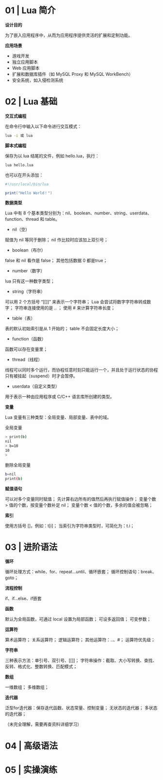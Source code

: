 # 01 | Lua 简介

**设计目的**

为了嵌入应用程序中，从而为应用程序提供灵活的扩展和定制功能。

**应用场景**

- 游戏开发
- 独立应用脚本
- Web 应用脚本
- 扩展和数据库插件（如 MySQL Proxy 和 MySQL WorkBench）
- 安全系统，如入侵检测系统

# 02 | Lua 基础

**交互式编程**

在命令行中输入以下命令进行交互模式：

```bash
lua -i 或 lua
```

**脚本式编程**

保存为以 lua 结尾的文件，例如 hello.lua，执行：

```bash
lua hello.lua
```

也可以在开头添加：

```lua
#!/usr/local/bin/lua

print("Hello World！")
```


**数据类型**

Lua 中有 8 个基本类型分别为：nil、boolean、number、string、userdata、function、thread 和 table。

- nil（空）

赋值为 nil 等同于删除；
nil 作比较时应该加上双引号；

- boolean（布尔）

false 和 nil 看作是 false；
其他包括数据 0 都是true；

- number（数字）

lua 只有这一种数字类型；

- string（字符串）

可以用 2 个方括号 “[[]]” 来表示一个字符串；
Lua 会尝试将数字字符串转成数字；
字符串连接使用的是 .. ；
使用 # 来计算字符串长度；

- table（表）

表的默认初始索引是从 1 开始的；
table 不会固定长度大小；

- function（函数）

函数可以存在变量里；

- thread（线程）

线程可以同时多个运行，而协程任意时刻只能运行一个，并且处于运行状态的协程只有被挂起（suspend）时才会暂停。

- userdata（自定义类型）

用于表示一种由应用程序或 C/C++ 语言库所创建的类型。

**变量**

Lua 变量有三种类型：全局变量、局部变量、表中的域。

全局变量

```bash
> print(b)
nil
> b=10
10
>
```

删除全局变量

```bash
b=nil
print(b)
```

**赋值语句**

可以对多个变量同时赋值；
先计算右边所有的值然后再执行赋值操作；
变量个数 > 值的个数，按变量个数补足 nil；
变量个数 < 值的个数，多余的值会被忽略；

**索引**

使用方括号 []，例如：t[i]；
当索引为字符串类型时，可简化为：t.i；

# 03 | 进阶语法

**循环**

循环处理方式：while、for、repeat...until、循环嵌套；
循环控制语句：break、goto；

**流程控制**

if、if...else、if嵌套

**函数**

默认为全局函数，可通过 local 设置为局部函数；
可设多返回值；
可变参数；

**运算符**

算术运算符；
关系运算符；
逻辑运算符；
其他运算符：..、#；
运算符优先级；

**字符串**

三种表示方法：单引号、双引号、[[]]；
字符串操作：截取、大小写转换、查找、反转、格式化、整数转换、匹配模式；

**数组**

一维数组；
多维数组；

**迭代器**

泛型for迭代器：保存迭代函数、状态常量、控制变量；
无状态的迭代器；
多状态的迭代器；

（未完全理解，需要再查资料详细学习）

# 04 | 高级语法



# 05 | 实操演练



